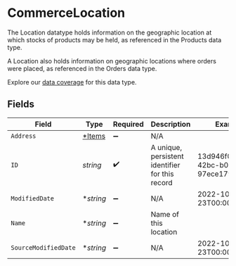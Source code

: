 # CommerceLocation

The Location datatype holds information on the geographic location at which stocks of products may be held, as referenced in the Products data type.

A Location also holds information on geographic locations where orders were placed, as referenced in the Orders data type.

Explore our [data coverage](https://knowledge.codat.io/supported-features/commerce?view=tab-by-data-type&dataType=commerce-locations) for this data type.


## Fields

| Field                                           | Type                                            | Required                                        | Description                                     | Example                                         |
| ----------------------------------------------- | ----------------------------------------------- | ----------------------------------------------- | ----------------------------------------------- | ----------------------------------------------- |
| `Address`                                       | [*Items](../../models/shared/items.md)          | :heavy_minus_sign:                              | N/A                                             |                                                 |
| `ID`                                            | *string*                                        | :heavy_check_mark:                              | A unique, persistent identifier for this record | 13d946f0-c5d5-42bc-b092-97ece17923ab            |
| `ModifiedDate`                                  | **string*                                       | :heavy_minus_sign:                              | N/A                                             | 2022-10-23T00:00:00.000Z                        |
| `Name`                                          | **string*                                       | :heavy_minus_sign:                              | Name of this location                           |                                                 |
| `SourceModifiedDate`                            | **string*                                       | :heavy_minus_sign:                              | N/A                                             | 2022-10-23T00:00:00.000Z                        |